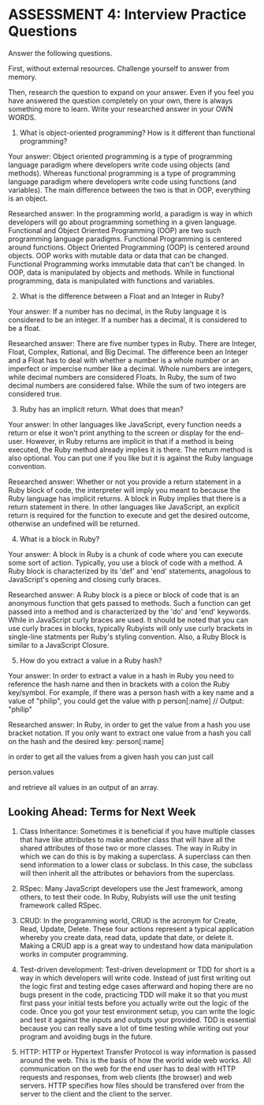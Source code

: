 # ASSESSMENT 4: Interview Practice Questions

Answer the following questions.

First, without external resources. Challenge yourself to answer from memory.

Then, research the question to expand on your answer. Even if you feel you have answered the question completely on your own, there is always something more to learn. Write your researched answer in your OWN WORDS.


1. What is object-oriented programming? How is it different than functional programming?

Your answer:
Object oriented programming is a type of programming language paradigm where developers write code using objects (and methods). Whereas functional programming is a type of programming language paradigm where developers write code using functions (and variables). The main difference between the two is that in OOP, everything is an object. 

Researched answer:
In the programming world, a paradigm is way in which developers will go about programming something in a given language. Functional and Object Oriented Programming (OOP) are two such programming language paradigms. Functional Programming is centered around functions. Object Oriented Programming (OOP) is centered around objects. OOP works with mutable data or data that can be changed. Functional Programming works immutable data that can't be changed. In OOP, data is manipulated by objects and methods. While in functional programming, data is manipulated with functions and variables.



2. What is the difference between a Float and an Integer in Ruby?

Your answer: If a number has no decimal, in the Ruby language it is considered to be an integer. If a number has a decimal, it is considered to be a float.

Researched answer:
There are five number types in Ruby. There are Integer, Float, Complex, Rational, and Big Decimal. The difference been an Integer and a Float has to deal with whether a number is a whole number or an imperfect or impercise number like a decimal. Whole numbers are integers, while decimal numbers are considered Floats. In Ruby, the sum of two decimal numbers are considered false. While the sum of two integers are considered true.


3. Ruby has an implicit return. What does that mean?

Your answer: In other languages like JavaScript, every function needs a return or else it won't print anything to the screen or display for the end-user. However, in Ruby returns are implicit in that if a method is being executed, the Ruby method already implies it is there. The return method is also optional. You can put one if you like but it is against the Ruby language convention.

Researched answer:
Whether or not you provide a return statement in a Ruby block of code, the interpreter will imply you meant to because the Ruby language has implicit returns. A block in Ruby implies that there is a return statement in there. In other languages like JavaScript, an explicit return is required for the function to execute and get the desired outcome, otherwise an undefined will be returned.


4. What is a block in Ruby?

Your answer:
A block in Ruby is a chunk of code where you can execute some sort of action. Typically, you use a block of code with a method. A Ruby block is characterized by its 'def' and 'end' statements, anagolous to JavaScript's opening and closing curly braces.

Researched answer:
A Ruby block is a piece or block of code that is an anonymous function that gets passed to methods. Such a function can get passed into a method and is characterized by the 'do' and 'end' keywords. While in JavaScript curly braces are used. It should be noted that you can use curly braces in blocks, typically Rubyists will only use curly brackets in single-line statments per Ruby's styling convention. Also, a Ruby Block is similar to a JavaScript Closure.


5. How do you extract a value in a Ruby hash?

Your answer:
In order to extract a value in a hash in Ruby you need to reference the hash name and then in brackets with a colon the Ruby key/symbol. For example, if there was a person hash with a key name and a value of "philip", you could get the value with 
p person[:name]
// Output: "philip"

Researched answer:
In Ruby, in order to get the value from a hash you use bracket notation. If you only want to extract one value from a hash you call on the hash and the desired key:
person[:name]

in order to get all the values from a given hash you can just call

person.values

and retrieve all values in an output of an array.

## Looking Ahead: Terms for Next Week

1. Class Inheritance:
Sometimes it is beneficial if you have multiple classes that have like attributes to make another class that will have all the shared attributes of those two or more classes. The way in Ruby in which we can do this is by making a superclass. A superclass can then send information to a lower class or subclass. In this case, the subclass will then inherit all the attributes or behaviors from the superclass.

2. RSpec:
Many JavaScript developers use the Jest framework, among others, to test their code. In Ruby, Rubyists will use the unit testing framework called RSpec.

3. CRUD:
In the programming world, CRUD is the acronym for Create, Read, Update, Delete. These four actions represent a typical application whereby you create data, read data, update that date, or delete it. Making a CRUD app is a great way to undestand how data manipulation works in computer programming.

4. Test-driven development:
Test-driven development or TDD for short is a way in which developers will write code. Instead of just first writing out the logic first and testing edge cases afterward and hoping there are no bugs present in the code, practicing TDD will make it so that you must first pass your initial tests before you actually write out the logic of the code. Once you got your test environment setup, you can write the logic and test it against the inputs and outputs your provided. TDD is essential because you can really save a lot of time testing while writing out your program and avoiding bugs in the future.

5. HTTP:
HTTP or Hypertext Transfer Protocol is way information is passed around the web. This is the basis of how the world wide web works. All communication on the web for the end user has to deal with HTTP requests and responses, from web clients (the browser) and web servers. HTTP specifies how files should be transfered over from the server to the client and the client to the server.

